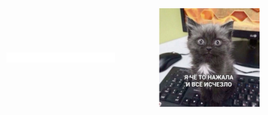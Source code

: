 
<div style="display: flex; justify-content: space-between; align-items: center;">
  <img height="20" alt="Меня зовут Ари!" src="images/blink.svg" />
  <img src="images/img.jpg" alt="мяу" width="200" />
</div>
